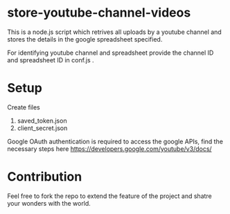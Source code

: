 # store-youtube-channel-videos

This is a node.js script which retrives all uploads by a youtube channel and stores the details in the google spreadsheet
specified.

For identifying youtube channel and spreadsheet provide the channel ID and spreadsheet ID in conf.js .

# Setup

Create files 
1. saved_token.json
2. client_secret.json

Google OAuth authentication is required to access the google APIs, find the necessary steps here https://developers.google.com/youtube/v3/docs/

# Contribution

Feel free to fork the repo to extend the feature of the project and shatre your wonders with the world. 